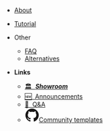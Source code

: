 - [About](index.md)

- [Tutorial](tutorial.md)

- Other
  - [FAQ](faq.md)
  - [Alternatives](alternatives.md)

- **Links**
  - [🏛  ***Showroom***](https://github.com/stdword/logseq13-full-house-plugin/discussions/categories/showroom?discussions_q=is%3Aopen+label%3Aoriginal+category%3AShowroom)
  - [🆕  Announcements](https://github.com/stdword/logseq13-full-house-plugin/discussions/categories/announcements?discussions_q=is%3Aopen+label%3Aoriginal+category%3AAnnouncements)
  - [🙏  Q&A](https://github.com/stdword/logseq13-full-house-plugin/discussions/categories/q-a?discussions_q=is%3Aopen+label%3Aoriginal+category%3AQ%26A)
  - [![Github](assets/github.svg)Community templates](https://github.com/stdword/logseq13-full-house-plugin/discussions/categories/showroom?discussions_q=is%3Aopen+-label%3Aoriginal+category%3AShowroom+)
